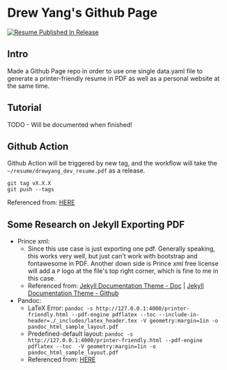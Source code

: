 # Drew Yang's Github Page

[![Resume Published In Release](https://github.com/Yambottle/me/actions/workflows/publish-pdf.yml/badge.svg)](https://github.com/Yambottle/me/actions/workflows/publish-pdf.yml)

## Intro
Made a Github Page repo in order to use one single data.yaml file to generate a printer-friendly resume in PDF as well as a personal website at the same time.


## Tutorial
TODO - Will be documented when finished!


## Github Action
Github Action will be triggered by new tag, and the workflow will take the `~/resume/drewyang_dev_resume.pdf` as a release.
```
git tag vX.X.X
git push --tags
```
Referenced from: [HERE](https://github.com/actions/upload-release-asset)


## Some Research on Jekyll Exporting PDF
- Prince xml:
    - Since this use case is just exporting one pdf. Generally speaking, this works very well, but just can't work with bootstrap and fontawesome in PDF. Another down side is Prince xml free license will add a `P` logo at the file's top right corner, which is fine to me in this case.
    - Referenced from: [Jekyll Documentation Theme - Doc](https://idratherbewriting.com/documentation-theme-jekyll/mydoc_generating_pdfs.html#5-customize-and-run-the-pdf-script) | [Jekyll Documentation Theme - Github](https://github.com/tomjoht/documentation-theme-jekyll)
- Pandoc: 
    - LaTeX Error: `pandoc -s http://127.0.0.1:4000/printer-friendly.html --pdf-engine pdflatex --toc --include-in-header=./_includes/latex_header.tex -V geometry:margin=1in -o pandoc_html_sample_layout.pdf`
    - Predefined-default layout: `pandoc -s http://127.0.0.1:4000/printer-friendly.html --pdf-engine pdflatex --toc  -V geometry:margin=1in -o pandoc_html_sample_layout.pdf`
    - Referenced from: [HERE](https://mattgilbertnet.github.io/colloidsorg/informatics/2014/08/03/markdown_latex_pdf.html)
